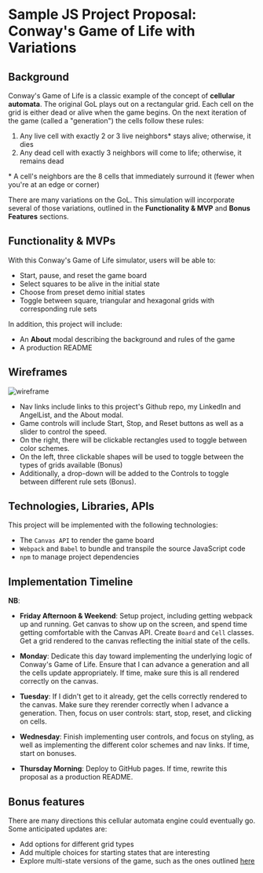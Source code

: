 # Sample JS Project Proposal: Conway's Game of Life with Variations

## Background

Conway's Game of Life is a classic example of the concept of **cellular
automata**.  The original GoL plays out on a rectangular grid.  Each cell on the
grid is either dead or alive when the game begins.  On the next iteration of the
game (called a "generation") the cells follow these rules:

1) Any live cell with exactly 2 or 3 live neighbors* stays alive; otherwise, it
   dies
2) Any dead cell with exactly 3 neighbors will come to life; otherwise, it
   remains dead

\* A cell's neighbors are the 8 cells that immediately surround it (fewer when
you're at an edge or corner)

There are many variations on the GoL.  This simulation will incorporate several
of those variations, outlined in the **Functionality & MVP** and **Bonus
Features** sections.  

## Functionality & MVPs

With this Conway's Game of Life simulator, users will be able to:

- Start, pause, and reset the game board
- Select squares to be alive in the initial state
- Choose from preset demo initial states
- Toggle between square, triangular and hexagonal grids with corresponding
  rule sets

In addition, this project will include:

- An **About** modal describing the background and rules of the game
- A production README

## Wireframes

![wireframe][wireframe-image]

* Nav links include links to this project's Github repo, my LinkedIn and
  AngelList, and the About modal.  
* Game controls will include Start, Stop, and Reset buttons as well as a slider
  to control the speed.  
* On the right, there will be clickable rectangles used to toggle between color
  schemes.
* On the left, three clickable shapes will be used to toggle between the types
  of grids available (Bonus)
* Additionally, a drop-down will be added to the Controls to toggle between
  different rule sets (Bonus).

## Technologies, Libraries, APIs

This project will be implemented with the following technologies:

- The `Canvas API` to render the game board
- `Webpack` and `Babel` to bundle and transpile the source JavaScript code
- `npm` to manage project dependencies

## Implementation Timeline

**NB**: 

* **Friday Afternoon & Weekend**: Setup project, including getting webpack up
  and running. Get canvas to show up on the screen, and spend time getting
  comfortable with the Canvas API. Create `Board` and `Cell` classes. Get a grid
  rendered to the canvas reflecting the initial state of the cells.

* **Monday**: Dedicate this day toward implementing the underlying logic of
  Conway's Game of Life.  Ensure that I can advance a generation and all the
  cells update appropriately. If time, make sure this is all rendered correctly
  on the canvas.

* **Tuesday**: If I didn't get to it already, get the cells correctly rendered
  to the canvas. Make sure they rerender correctly when I advance a generation.
  Then, focus on user controls: start, stop, reset, and clicking on cells.

* **Wednesday**: Finish implementing user controls, and focus on styling, as
  well as implementing the different color schemes and nav links. If time, start
  on bonuses.

* **Thursday Morning**: Deploy to GitHub pages. If time, rewrite this proposal
  as a production README.

## Bonus features

There are many directions this cellular automata engine could eventually go.
Some anticipated updates are:

- Add options for different grid types
- Add multiple choices for starting states that are interesting
- Explore multi-state versions of the game, such as the ones outlined [here][game-of-life-2]

[wireframe-image]: https://s3-us-west-1.amazonaws.com/appacademy-open-assets/js-proposal-wireframe.jpg
[game-of-life-2]: https://cs.stanford.edu/people/eroberts/courses/soco/projects/2008-09/modeling-natural-systems/gameOfLife2.html